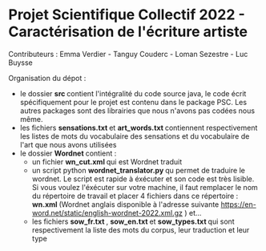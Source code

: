 # Projet Scientifique Collectif 2022 - Caractérisation de l'écriture artiste

Contributeurs : Emma Verdier - Tanguy Couderc - Loman Sezestre - Luc Buysse

Organisation du dépot :
- le dossier <b> src </b> contient l'intégralité du code source java, le code écrit spécifiquement pour le projet est contenu dans le package PSC. Les autres packages sont des librairies que nous n'avons pas codées nous même.
- les fichiers <b> sensations.txt </b> et <b> art_words.txt </b> contiennent respectivement les listes de mots du vocabulaire des sensations et du vocabulaire de l'art que nous avons utilisées
- le dossier <b> Wordnet </b> contient :
  - un fichier <b> wn_cut.xml </b> qui est Wordnet traduit
  - un script python <b> wordnet_translator.py </b> qu permet de traduire le wordnet. Le script est rapide à éxécuter et son code est très lisible. Si vous voulez l'éxécuter sur votre machine, il faut remplacer le nom du répertoire de travail et placer 4 fichiers dans ce répertoire : <b> wn.xml </b> (Wordnet anglais disponible à l'adresse suivante <a> https://en-word.net/static/english-wordnet-2022.xml.gz </a>) et...
  - les fichiers <b> sow_fr.txt </b>, <b> sow_en.txt </b> et <b> sow_types.txt </b> qui sont respectivement la liste des mots du corpus, leur traduction et leur type
